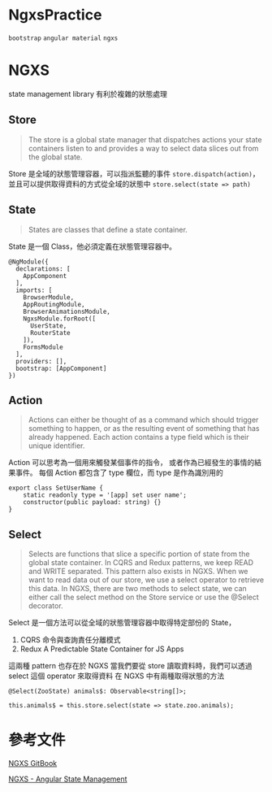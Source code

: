 # NgxsPractice
`bootstrap` `angular material` `ngxs`

# NGXS 
state management library 有利於複雜的狀態處理

## Store
> The store is a global state manager that dispatches actions your state containers listen to and provides a way to select data slices out from the global state.

Store 是全域的狀態管理容器，可以指派監聽的事件 `store.dispatch(action)`，並且可以提供取得資料的方式從全域的狀態中 `store.select(state => path)` 

## State
> States are classes that define a state container.

State 是一個 Class，他必須定義在狀態管理容器中。
```
@NgModule({
  declarations: [
    AppComponent
  ],
  imports: [
    BrowserModule,
    AppRoutingModule,
    BrowserAnimationsModule,
    NgxsModule.forRoot([
      UserState,
      RouterState
    ]),
    FormsModule
  ],
  providers: [],
  bootstrap: [AppComponent]
})
```

## Action
> Actions can either be thought of as a command which should trigger something to happen, or as the resulting event of something that has already happened.
Each action contains a type field which is their unique identifier.
 
Action 可以思考為一個用來觸發某個事件的指令， 或者作為已經發生的事情的結果事件。
每個 Action 都包含了 type 欄位，而 type 是作為識別用的 
```
export class SetUserName {
    static readonly type = '[app] set user name';
    constructor(public payload: string) {}
}
```
 
## Select 
> Selects are functions that slice a specific portion of state from the global state container.
In CQRS and Redux patterns, we keep READ and WRITE separated. This pattern also exists in NGXS. When we want to read data out of our store, we use a select operator to retrieve this data.
In NGXS, there are two methods to select state, we can either call the select method on the Store service or use the @Select decorator. 

Select 是一個方法可以從全域的狀態管理容器中取得特定部份的 State，
1. CQRS 命令與查詢責任分離模式
2. Redux A Predictable State Container for JS Apps

這兩種 pattern 也存在於 NGXS 當我們要從 store 讀取資料時，我們可以透過 select 這個 operator 來取得資料
在 NGXS 中有兩種取得狀態的方法
```
@Select(ZooState) animals$: Observable<string[]>;

this.animals$ = this.store.select(state => state.zoo.animals);
```


# 參考文件
[NGXS GitBook](https://www.ngxs.io/)

[NGXS - Angular State Management](https://www.youtube.com/watch?v=SGj11j4hxmg)
